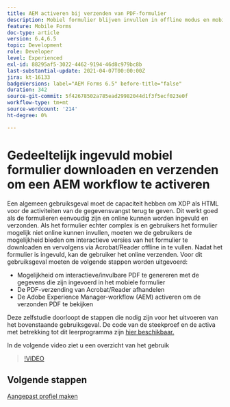 ```yaml
---
title: AEM activeren bij verzenden van PDF-formulier
description: Mobiel formulier blijven invullen in offline modus en mobiel formulier verzenden om AEM workflow te activeren
feature: Mobile Forms
doc-type: article
version: 6.4,6.5
topic: Development
role: Developer
level: Experienced
exl-id: 88295af5-3022-4462-9194-46d8c979bc8b
last-substantial-update: 2021-04-07T00:00:00Z
jira: kt-16133
badgeVersions: label="AEM Forms 6.5" before-title="false"
duration: 342
source-git-commit: 5f42678502a785ead29982044d1f3f5ecf023e0f
workflow-type: tm+mt
source-wordcount: '214'
ht-degree: 0%

---
```


# Gedeeltelijk ingevuld mobiel formulier downloaden en verzenden om een AEM workflow te activeren

Een algemeen gebruiksgeval moet de capaciteit hebben om XDP als HTML voor de activiteiten van de gegevensvangst terug te geven. Dit werkt goed als de formulieren eenvoudig zijn en online kunnen worden ingevuld en verzonden. Als het formulier echter complex is en gebruikers het formulier mogelijk niet online kunnen invullen, moeten we de gebruikers de mogelijkheid bieden om interactieve versies van het formulier te downloaden en vervolgens via Acrobat/Reader offline in te vullen. Nadat het formulier is ingevuld, kan de gebruiker het online verzenden.
Voor dit gebruiksgeval moeten de volgende stappen worden uitgevoerd:

* Mogelijkheid om interactieve/invulbare PDF te genereren met de gegevens die zijn ingevoerd in het mobiele formulier
* De PDF-verzending van Acrobat/Reader afhandelen
* De Adobe Experience Manager-workflow (AEM) activeren om de verzonden PDF te bekijken

Deze zelfstudie doorloopt de stappen die nodig zijn voor het uitvoeren van het bovenstaande gebruiksgeval. De code van de steekproef en de activa met betrekking tot dit leerprogramma zijn [ hier beschikbaar.](./deploy-assets.md)

In de volgende video ziet u een overzicht van het gebruik

>[!VIDEO](https://video.tv.adobe.com/v/29677?quality=12&learn=on)

## Volgende stappen

[Aangepast profiel maken](./custom-profile.md)